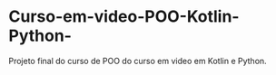 # Curso-em-video-POO-Kotlin-Python-
Projeto final do curso de POO do curso em video em Kotlin e Python.

